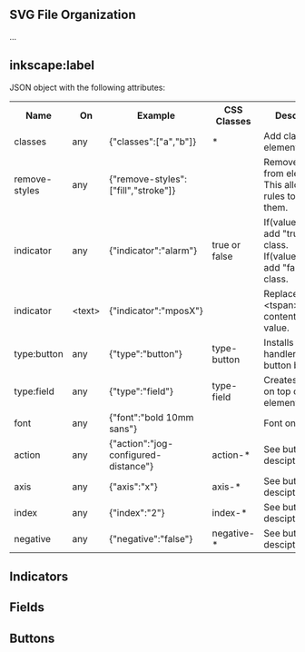 ## SVG File Organization

...

## inkscape:label

JSON object with the following attributes:

<table>
    <tr>
        <th>Name
        <th>On
        <th>Example
        <th>CSS Classes
        <th>Description
    <tr>
        <td>classes
        <td>any
        <td>{"classes":["a","b"]}
        <td>*
        <td>Add classes to element.
    <tr>
        <td>remove-styles
        <td>any
        <td>{"remove-styles":["fill","stroke"]}
        <td>
        <td>Remove styles from element. This allows CSS rules to control them.
    <tr>
        <td>indicator
        <td>any
        <td>{"indicator":"alarm"}
        <td>true or false
        <td>If(value===true) add "true" CSS class.<br/>If(value===false) add "false" CSS class.
    <tr>
        <td>indicator
        <td>&lt;text&gt
        <td>{"indicator":"mposX"}
        <td>
        <td>Replace &lt;text&gt's &lt;tspan&gt;'s content with value.
    <tr>
        <td>type:button
        <td>any
        <td>{"type":"button"}
        <td>type-button
        <td>Installs event handlers for button behavior
    <tr>
        <td>type:field
        <td>any
        <td>{"type":"field"}
        <td>type-field
        <td>Creates a field on top of element
    <tr>
        <td>font
        <td>any
        <td>{"font":"bold 10mm sans"}
        <td>
        <td>Font on field
    <tr>
        <td>action
        <td>any
        <td>{"action":"jog-configured-distance"}
        <td>action-*
        <td>See button desciptions
    <tr>
        <td>axis
        <td>any
        <td>{"axis":"x"}
        <td>axis-*
        <td>See button desciptions
    <tr>
        <td>index
        <td>any
        <td>{"index":"2"}
        <td>index-*
        <td>See button desciptions
    <tr>
        <td>negative
        <td>any
        <td>{"negative":"false"}
        <td>negative-*
        <td>See button desciptions
</table>

## Indicators

## Fields

## Buttons

